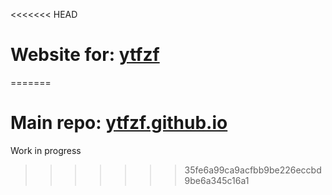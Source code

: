 <<<<<<< HEAD
# Website for: [ytfzf](https://github.com/pystardust/ytfzf)
=======
# Main repo: [ytfzf.github.io](https://github.com/ytfzf/ytfzf.github.io)

Work in progress
>>>>>>> 35fe6a99ca9acfbb9be226eccbd9be6a345c16a1
